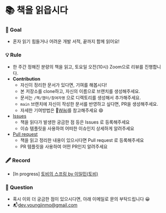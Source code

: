 # 📚 책을 읽읍시다

### 🏁 Goal

-  혼자 읽기 힘들거나 어려운 개발 서적, 끝까지 함께 읽어요!

### 💡 Rule

-  한 주간 정해진 분량의 책을 읽고, 토요일 오전(10시) Zoom으로 리뷰를 진행합니다.
-  **Contribution**
   -  자신이 정리한 문서가 있다면, 기여를 해봅시다!
   -  본 저장소를 clone하고, 자신의 이름으로 브랜치를 생성해주세요.
   -  문서는 `/책/챕터/참여자명` 으로 디렉토리를 생성해서 추가해주세요.
   -  `main` 브랜치에 자신이 작성한 문서를 반영하고 싶다면, PR을 생성해주세요.
   -  자세한 기여방법은 📌[Wiki](https://github.com/Bom-start/ReadingRecord/wiki/Contribution)를 참고해주세요 😄
-  [Issues](https://github.com/Bom-start/ReadingRecord/issues/new/choose)
   -  책을 읽다가 발생한 궁금한 점 등은 Issues 로 등록해주세요
   -  이슈 템플릿을 사용하여 어떠한 이슈인지 상세하게 알려주세요
-  [Pull request](https://github.com/Bom-start/ReadingRecord/pulls)
   -  책을 읽고 정리한 내용이 있으시다면 Pull request 로 등록해주세요
   -  PR 템플릿을 사용하여 어떤 PR인지 알려주세요

### 🖋 Record

-  [In progress] [토비의 스프링 by 이일민(토비)](https://book.naver.com/bookdb/book_detail.nhn?bid=7006516)

### 🙋 Question

-  혹시 이외 더 궁금한 점이 있으시다면, 아래 이메일로 문의 부탁드립니다 😀
-  📬<a href="mailto:dev.youngjinmo@gmail.com">dev.youngjinmo@gmail.com</a>